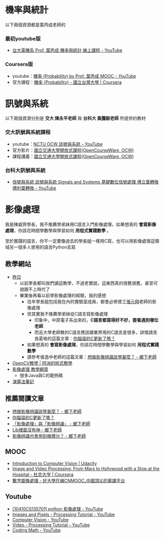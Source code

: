 # 機率與統計

以下兩個資源都是葉丙成老師的

### 最初youtube版
- [台大電機系 Prof. 葉丙成 機率與統計 線上課程 - YouTube](https://www.youtube.com/playlist?list=PLtvno3VRDR_jMAJcNY1n4pnP5kXtPOmVk)

### Coursera版
- youtube：[機率 (Probability) by Prof. 葉丙成 MOOC - YouTube](https://www.youtube.com/playlist?list=PLw9fh2FrjAqu1Gj_WznO-humCJT-OB2zF)
- 官方課程：[機率 (Probability) - 國立台灣大學 | Coursera](https://www.coursera.org/learn/prob1)





# 訊號與系統

以下兩個資源分別是 **交大 陳永平老師** 與 **台科大 黃騰毅老師** 所提供的教材

### 交大訊號與系統課程
- youtube：[NCTU OCW 訊號與系統 - YouTube](https://www.youtube.com/playlist?list=PLj6E8qlqmkFuHIK3xM0-OAlMF7N1ta-b7)
- 官方影片：[國立交通大學開放式課程(OpenCourseWare, OCW)](http://ocw.nctu.edu.tw/course_detail_3.php?bgid=8&gid=0&nid=453#.WIHWRLE8Ufw)
- 課程講義：[國立交通大學開放式課程(OpenCourseWare, OCW)](http://ocw.nctu.edu.tw/course_detail_4.php?bgid=8&gid=0&nid=453#.WIHWQbE8Ufw)

### 台科大訊號與系統
- [信號與系統 訊號與系統 Signals and Systems 基礎數位信號處理 傅立葉轉換 傅利葉轉換 - YouTube](https://www.youtube.com/playlist?list=PLX6FA3vfNTfChkbNQGxVPrIsvkC_DwNV6)





# 影像處理
我是陳威齊學長，我不推薦學弟妹用C語言入門影像處理，如果想真的 **會寫影像處理**，你該花時間學數學與學習如何 **用程式實踐數學** 。

至於實踐的語言，你不一定要像過去的學長姐一樣用C寫，也可以用影像處理這領域另一個多人使用的語言Python去寫

## 教學網站
- [昨日](http://yester-place.blogspot.tw/)
  - 以前學長都叫我們讀這教學，不過老實說，這東西真的很舊很舊，甚至可說跟不上時代了
  - 畢業後再看以前學影像處理的經驗，我的感想
    - 往年學長姐包括我在內的實驗室成員，都會必修資工[張元翔](http://uip.cycu.edu.tw/UIPWeb/wSite/sp?xdUrl=cycu/ApBlock/TeacherData.jsp&idCode=11641&mp=4700&ctNode=13793&idPath=13774_13790_13793)老師的影像處理
    - 但其實我不推薦學弟妹從C語言寫影像處理
      - 印象中，中原電子系出來的，**C語言都寫得好不好，要看遇到哪位老師**
      - 而且大學老師教的C語言應該跟業界用的C語言差很多，詳情請見良葛格的這篇文章：[你腦袋的C更新了嗎？](http://www.ithome.com.tw/voice/108806)
    - 如果想真的 **會寫影像處理**，你該花時間學數學與學習如何 **用程式實踐數學**
    - 請參考張逸中老師的這篇文章：[想做影像辨識該學甚麼？ - 鄉下老師](http://blog.udn.com/yccsonar/25354225)
- [OpenCV教學 | 阿洲的程式教學](http://monkeycoding.com/?page_id=12)
- [影像處理 教學網頁](http://www.cs.pu.edu.tw/~ychu/class103-2/IP.htm)  
  - 很多Java與C的範例碼
- [演算法筆記](http://www.csie.ntnu.edu.tw/~u91029/)

## 推薦閱讀文章
- [想做影像辨識該學甚麼？ - 鄉下老師](http://blog.udn.com/yccsonar/25354225)
- [你腦袋的C更新了嗎？](http://www.ithome.com.tw/voice/108806)
- [「影像處理」與「影像辨識」 - 鄉下老師](http://blog.udn.com/yccsonar/32011266)
- [Lib裡面沒有神 - 鄉下老師](http://blog.udn.com/yccsonar/43706585)
- [影像辨識也會用到微積分？ - 鄉下老師](http://blog.udn.com/yccsonar/43587873)


## MOOC
- [Introduction to Computer Vision | Udacity](https://www.udacity.com/course/introduction-to-computer-vision--ud810)
- [Image and Video Processing: From Mars to Hollywood with a Stop at the Hospital - 杜克大学 | Coursera](https://www.coursera.org/learn/image-processing)
- [數字圖像處理 - 好大學在線CNMOOC_中國頂尖的慕課平台](http://www.cnmooc.org/portal/course/12/2023.mooc)



## Youtube
- [\[10410CS135701\] python 影像處理 - YouTube](https://www.youtube.com/watch?v=jbuYBURnVZY)
- [Images and Pixels - Processing Tutorial - YouTube](https://www.youtube.com/playlist?list=PLRqwX-V7Uu6YB9x6f23CBftiyx0u_5sO9)
- [Computer Vision - YouTube](https://www.youtube.com/playlist?list=PLRqwX-V7Uu6aG2RJHErXKSWFDXU4qo_ro)
- [Video - Processing Tutorial - YouTube](https://www.youtube.com/playlist?list=PLRqwX-V7Uu6bw0bVn4M63p8TMJf3OhGy8)
- [Coding Math - YouTube](https://www.youtube.com/user/codingmath/playlists)
